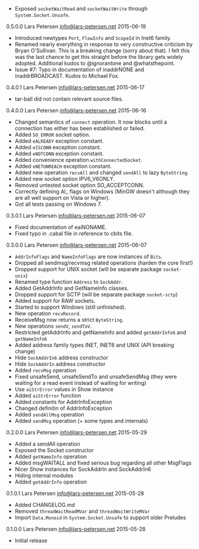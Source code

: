  * Exposed `socketWaitRead` and `socketWaitWrite` through `System.Socket.Unsafe`.

0.5.0.0 Lars Petersen <info@lars-petersen.net> 2015-06-19

 * Introduced newtypes `Port`, `FlowInfo` and `ScopeId` in Inet6 family.
 * Renamed nearly everything in response to very constructive criticism
   by Bryan O'Sullivan. This is a breaking change (sorry about that).
   I felt this was the last chance to get this straight before the library
   gets widely adopted.
   Additional kudos to @ignorantone and @whatsthepoint.
 * Issue #7: Typo in documentation of inaddrNONE and inaddrBROADCAST.
   Kudos to Michael Fox.

0.4.0.1 Lars Petersen <info@lars-petersen.net> 2015-06-17

 * tar-ball did not contain relevant source files.

0.4.0.0 Lars Petersen <info@lars-petersen.net> 2015-06-16

 * Changed semantics of `connect` operation. It now
   blocks until a connection has either has been established or failed.
 * Added `SO_ERROR` socket option.
 * Added `eALREADY` exception constant.
 * Added `eISCONN` exception constant.
 * Added `eNOTCONN` exception constant.
 * Added convenience operation `withConnectedSocket`.
 * Added `eNETUNREACH` exception constant.
 * Added new operation `recvAll` and changed `sendAll` to lazy `ByteString`.
 * Added new socket option IPV6_V6ONLY.
 * Removed untested socket option SO_ACCEPTCONN.
 * Correctly defining AI_ flags on Windows (MinGW doesn't although
   they are all well support on Vista or higher).
 * Got all tests passing on Windows 7.

0.3.0.1 Lars Petersen <info@lars-petersen.net> 2015-06-07

 * Fixed documentation of eaiNONAME.
 * Fixed typo in .cabal file in reference to cbits file.

0.3.0.0 Lars Petersen <info@lars-petersen.net> 2015-06-07

 * `AddrInfoFlags` and `NameInfoFlags` are now instances of `Bits`.
 * Dropped all sendmsg/recvmsg related operations (harden the core first!)
 * Dropped support for UNIX socket (will be separate package `socket-unix`)
 * Renamed type function `Address` to `SockAddr`.
 * Added GetAddrInfo and GetNameInfo classes.
 * Dropped support for SCTP (will be separate package `socket-sctp`)
 * Added support for RAW sockets.
 * Started to support Windows (still unfinished).
 * New operation `recvRecord`.
 * ReceiveMsg now returns a strict `ByteString`.
 * New operations `sendV`, `sendToV`.
 * Restricted getAddrInfo and getNameInfo and added `getAddrInfo6` and
   `getNameInfo6`
 * Added address family types INET, INET6 and UNIX (API breaking change)
 * Hide `SockAddrIn6` address constructor
 * Hide `SockAddrIn` address constructor
 * Added `recvMsg` operation
 * Fixed unsafeSend, unsafeSendTo and unsafeSendMsg (they were waiting for
   a read event instead of waiting for writing)
 * Use `aiStrError` values in Show instance
 * Added `aiStrError` function
 * Added constants for AddrInfoException
 * Changed definitin of AddrInfoException
 * Added `sendAllMsg` operation
 * Added `sendMsg` operation (+ some types and internals)

0.2.0.0 Lars Petersen <info@lars-petersen.net> 2015-05-29

 * Added a sendAll operation
 * Exposed the Socket constructor
 * Added `getNameInfo` operation
 * Added msgWAITALL and fixed serious bug regarding all other MsgFlags
 * Nicer Show instances for SockAddrIn and SockAddrIn6
 * Hiding internal modules
 * Added `getAddrInfo` operation

0.1.0.1 Lars Petersen <info@lars-petersen.net> 2015-05-28

 * Added CHANGELOG.md
 * Removed `threadWaitReadMVar` and `threadWaitWriteMVar`
 * Import `Data.Monoid` in `System.Socket.Unsafe` to support older Preludes

0.1.0.0 Lars Petersen <info@lars-petersen.net> 2015-05-28

 * Initial release